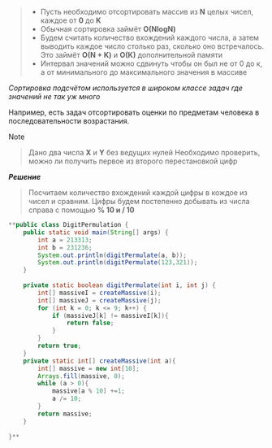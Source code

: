 > - Пусть необходимо отсортировать массив из **N** целых чисел, каждое от **0** до **K**
> -  Обычная сортировка займёт **О(NlogN)**
> - Будем считать количество вхождений каждого числа, а затем выводить каждое число столько раз, сколько оно встречалось. Это займёт **О(N + K)** и **O(K)** дополнительной памяти
> - Интервал значений можно сдвинуть чтобы он был не от 0 до к, а от минимального до максимального значения в массиве

_Сортировка подсчётом используется в широком классе задач где значений не так уж много_

Например, есть задач отсортировать оценки по предметам человека в последовательности возрастания.

> [!NOTE]
> > Дано два числа **X** и **Y** без ведущих нулей
> > Необходимо проверить, можно ли получить первое из второго перестановкой цифр 
> 
> 
> ***Решение***
> > Посчитаем количество вхождений каждой цифры в кождое из чисел и сравним. Цифры будем постепенно добывать из числа справа с помощью **% 10 и / 10**

```java
**public class DigitPermulation {  
    public static void main(String[] args) {  
        int a = 213313;  
        int b = 231236;  
        System.out.println(digitPermulate(a, b));  
        System.out.println(digitPermulate(123,321));  
    }  
  
    private static boolean digitPermulate(int i, int j) {  
        int[] massiveI = createMassive(i);  
        int[] massiveJ = createMassive(j);  
        for (int k = 0; k <= 9; k++) {  
            if (massiveJ[k] != massiveI[k]){  
                return false;  
            }  
        }  
        return true;  
    }  
    private static int[] createMassive(int a){  
        int[] massive = new int[10];  
        Arrays.fill(massive, 0);  
        while (a > 0){  
            massive[a % 10] +=1;  
            a /= 10;  
        }  
        return massive;  
    }  
  
}**
```